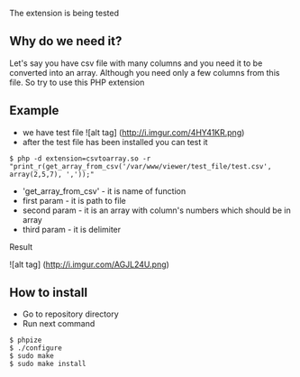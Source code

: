 The extension is being tested

## Why do we need it?

Let's say you have csv file with many columns and you need it to be converted into an array. Although you need only a few columns from this file. So try to use this PHP extension

## Example
- we have test file
![alt tag] (http://i.imgur.com/4HY41KR.png)
- after the test file has beеn installed you can test it
```
$ php -d extension=csvtoarray.so -r "print_r(get_array_from_csv('/var/www/viewer/test_file/test.csv', array(2,5,7), ','));"
```
- 'get_array_from_csv' - it is name of function
- first param - it is path to file
- second param - it is an array with column's numbers which should be in array
- third param - it is delimiter

Result

![alt tag] (http://i.imgur.com/AGJL24U.png)

## How to install
- Go to repository directory
- Run next command
```
$ phpize
$ ./configure
$ sudo make
$ sudo make install
```
